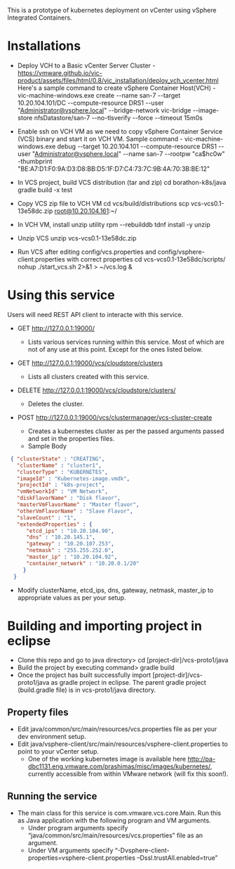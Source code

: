 This is a prototype of kubernetes deployment on vCenter using vSphere Integrated Containers.

# Installations
* Deploy VCH to a Basic vCenter Server Cluster - https://vmware.github.io/vic-product/assets/files/html/0.8/vic_installation/deploy_vch_vcenter.html
Here's a sample command to create vSphere Container Host(VCH) -
vic-machine-windows.exe create --name san-7  --target 10.20.104.101/DC --compute-resource DRS1 --user "Administrator@vsphere.local" --bridge-network vic-bridge --image-store nfsDatastore/san-7 --no-tlsverify --force --timeout 15m0s

* Enable ssh on VCH VM as we need to copy vSphere Container Service (VCS) binary and start it on VCH VM. Sample command -
vic-machine-windows.exe debug --target 10.20.104.101 --compute-resource DRS1 --user "Administrator@vsphere.local" --name san-7 --rootpw "ca$hc0w" -thumbprint "BE:A7:D1:F0:9A:D3:D8:BB:D5:1F:D7:C4:73:7C:9B:4A:70:3B:BE:12"

* In VCS project, build VCS distribution (tar and zip)
cd borathon-k8s/java
gradle build -x test

* Copy VCS zip file to VCH VM
cd vcs/build/distributions
scp vcs-vcs0.1-13e58dc.zip root@10.20.104.161:~/

* In VCH VM, install unzip utility
rpm --rebuilddb
tdnf install -y unzip

* Unzip VCS
unzip vcs-vcs0.1-13e58dc.zip

* Run VCS after editing config/vcs.properties and config/vsphere-client.properties with correct properties
cd vcs-vcs0.1-13e58dc/scripts/
nohup ./start_vcs.sh 2>&1 > ~/vcs.log &

# Using this service
Users will need REST API client to interacte with this service.

* GET http://127.0.0.1:19000/
  * Lists various services running within this service. Most of which are not of any use at this point. Except for the ones listed below.

* GET http://127.0.0.1:19000/vcs/cloudstore/clusters
  * Lists all clusters created with this service.

* DELETE http://127.0.0.1:19000/vcs/cloudstore/clusters/<cluster-uuid>
  * Deletes the cluster.

* POST http://127.0.0.1:19000/vcs/clustermanager/vcs-cluster-create
  * Creates a kubernestes cluster as per the passed arguments passed and set in the properties files.
  * Sample Body

``` json
 { "clusterState" : "CREATING",
   "clusterName" : "cluster1", 
   "clusterType" : "KUBERNETES", 
   "imageId" : "Kubernetes-image.vmdk", 
   "projectId" : "k8s-project", 
   "vmNetworkId" : "VM Network", 
   "diskFlavorName" : "Disk flavor", 
   "masterVmFlavorName" : "Master flavor", 
   "otherVmFlavorName" : "Slave Flavor", 
   "slaveCount" : "1", 
   "extendedProperties" : { 
      "etcd_ips" : "10.20.104.90", 
      "dns" : "10.20.145.1", 
      "gateway" : "10.20.107.253", 
      "netmask" : "255.255.252.0", 
      "master_ip" : "10.20.104.92", 
      "container_network" : "10.20.0.1/20" 
     } 
  }
```
  * Modify clusterName, etcd_ips, dns, gateway, netmask, master_ip to appropriate values as per your setup.

# Building and importing project in eclipse
* Clone this repo and go to java directory> cd [project-dir]/vcs-proto1/java
* Build the project by executing command> gradle build
* Once the project has built successfully import [project-dir]/vcs-proto1/java as gradle project in eclipse. The parent gradle project (build.gradle file) is in vcs-proto1/java directory.

## Property files
* Edit java/common/src/main/resources/vcs.properties file as per your dev environment setup.
* Edit java/vsphere-client/src/main/resources/vsphere-client.properties to point to your vCenter setup.
  * One of the working kubernetes image is available here http://pa-dbc1131.eng.vmware.com/prashimas/misc/images/kubernetes/, currently accessible from within VMware network (will fix this soon!).

## Running the service
* The main class for this service is com.vmware.vcs.core.Main. Run this as Java application with the following program and VM arguments.
  * Under program arguments specify “java/common/src/main/resources/vcs.properties” file as an argument.
  * Under VM arguments specify “-Dvsphere-client-properties=vsphere-client.properties –Dssl.trustAll.enabled=true”

